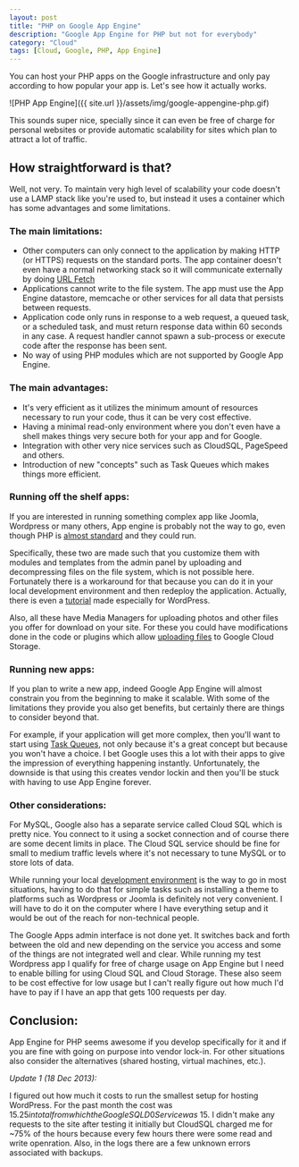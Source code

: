 ```yaml
---
layout: post
title: "PHP on Google App Engine"
description: "Google App Engine for PHP but not for everybody"
category: "Cloud"
tags: [Cloud, Google, PHP, App Engine]
---
```


You can host your PHP apps on the Google infrastructure and only pay according to how popular your app is. Let's see how it actually works.

![PHP App Engine]({{ site.url }}/assets/img/google-appengine-php.gif)

This sounds super nice, specially since it can even be free of charge for personal websites or provide automatic scalability for sites which plan to attract a lot of traffic.

## How straightforward is that?

Well, not very. To maintain very high level of scalability your code doesn't use a LAMP stack like you're used to, but instead it uses a container which has some advantages and some limitations.

### The main limitations:

+ Other computers can only connect to the application by making HTTP (or HTTPS) requests on the standard ports. The app container doesn't even have a normal networking stack so it will communicate externally by doing [URL Fetch](https://developers.google.com/appengine/docs/php/urlfetch/)
+ Applications cannot write to the file system. The app must use the App Engine datastore, memcache or other services for all data that persists between requests.
+ Application code only runs in response to a web request, a queued task, or a scheduled task, and must return response data within 60 seconds in any case. A request handler cannot spawn a sub-process or execute code after the response has been sent.
+ No way of using PHP modules which are not supported by Google App Engine.

### The main advantages:

+ It's very efficient as it utilizes the minimum amount of resources necessary to run your code, thus it can be very cost effective.
+ Having a minimal read-only environment where you don't even have a shell makes things very secure both for your app and for Google.
+ Integration with other very nice services such as CloudSQL, PageSpeed and others.
+ Introduction of new "concepts" such as Task Queues which makes things more efficient.

### Running off the shelf apps:

If you are interested in running something complex app like Joomla, Wordpress or many others, App engine is probably not the way to go, even though PHP is [almost standard](http://php-minishell.appspot.com/phpinfo) and they could run.

Specifically, these two are made such that you customize them with modules and templates from the admin panel by uploading and decompressing files on the file system, which is not possible here. Fortunately there is a workaround for that because you can do it in your local development environment and then redeploy the application. Actually, there is even a [tutorial](https://developers.google.com/appengine/articles/wordpress) made especially for WordPress.

Also, all these have Media Managers for uploading photos and other files you offer for download on your site. For these you could have modifications done in the code or plugins which allow [uploading files](https://developers.google.com/appengine/docs/php/googlestorage/#writing_to_google_cloud_storage) to Google Cloud Storage.

### Running new apps:

If you plan to write a new app, indeed Google App Engine will almost constrain you from the beginning to make it scalable. With some of the limitations they provide you also get benefits, but certainly there are things to consider beyond that.

For example, if your application will get more complex, then you'll want to start using [Task Queues](https://developers.google.com/appengine/docs/php/taskqueue/), not only because it's a great concept but because you won't have a choice. I bet Google uses this a lot with their apps to give the impression of everything happening instantly. Unfortunately, the downside is that using this creates vendor lockin and then you'll be stuck with having to use App Engine forever.

### Other considerations:

For MySQL, Google also has a separate service called Cloud SQL which is pretty nice. You connect to it using a socket connection and of course there are some decent limits in place. The Cloud SQL service should be fine for small to medium traffic levels where it's not necessary to tune MySQL or to store lots of data.

While running your local [development environment](https://developers.google.com/appengine/docs/php/tools/devserver) is the way to go in most situations, having to do that for simple tasks such as installing a theme to platforms such as Wordpress or Joomla is definitely not very convenient. I will have to do it on the computer where I have everything setup and it would be out of the reach for non-technical people.

The Google Apps admin interface is not done yet. It switches back and forth between the old and new depending on the service you access and some of the things are not integrated well and clear. While running my test Wordpress app I qualify for free of charge usage on App Engine but I need to enable billing for using Cloud SQL and Cloud Storage. These also seem to be cost effective for low usage but I can't really figure out how much I'd have to pay if I have an app that gets 100 requests per day.

## Conclusion:

App Engine for PHP seems awesome if you develop specifically for it and if you are fine with going on purpose into vendor lock-in. For other situations also consider the alternatives (shared hosting, virtual machines, etc.).



*Update 1 (18 Dec 2013):*

I figured out how much it costs to run the smallest setup for hosting WordPress. For the past month the cost was $15.25 in total from which the Google SQL D0 Service was ~$15. I didn't make any requests to the site after testing it initially but CloudSQL charged me for ~75% of the hours because every few hours there were some read and write openration. Also, in the logs there are a few unknown errors associated with backups.
